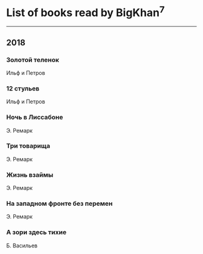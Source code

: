 # List of books read by BigKhan<sup>7</sup>
---

## 2018

### Золотой теленок
Ильф и Петров


### 12 стульев
Ильф и Петров


### Ночь в Лиссабоне
Э. Ремарк


### Три товарища
Э. Ремарк


### Жизнь взаймы
Э. Ремарк


### На западном фронте без перемен
Э. Ремарк


### А зори здесь тихие
Б. Васильев



